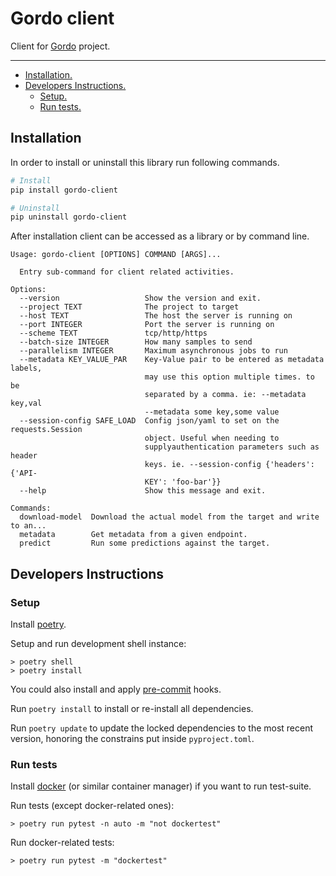 # Gordo client
Client for [Gordo](https://github.com/equinor/gordo) project.

---
* [Installation.](#Installation)
* [Developers Instructions.](#Developers-Instructions)
    * [Setup.](#Setup)
    * [Run tests.](#Run-tests)
    
## Installation
In order to install or uninstall this library run following commands.
```bash
# Install
pip install gordo-client

# Uninstall
pip uninstall gordo-client
```
After installation client can be accessed as a library or by command line.
```
Usage: gordo-client [OPTIONS] COMMAND [ARGS]...

  Entry sub-command for client related activities.

Options:
  --version                   Show the version and exit.
  --project TEXT              The project to target
  --host TEXT                 The host the server is running on
  --port INTEGER              Port the server is running on
  --scheme TEXT               tcp/http/https
  --batch-size INTEGER        How many samples to send
  --parallelism INTEGER       Maximum asynchronous jobs to run
  --metadata KEY_VALUE_PAR    Key-Value pair to be entered as metadata labels,
                              may use this option multiple times. to be
                              separated by a comma. ie: --metadata key,val
                              --metadata some key,some value
  --session-config SAFE_LOAD  Config json/yaml to set on the requests.Session
                              object. Useful when needing to
                              supplyauthentication parameters such as header
                              keys. ie. --session-config {'headers': {'API-
                              KEY': 'foo-bar'}}
  --help                      Show this message and exit.

Commands:
  download-model  Download the actual model from the target and write to an...
  metadata        Get metadata from a given endpoint.
  predict         Run some predictions against the target.
```

## Developers Instructions

### Setup

Install [poetry](https://python-poetry.org/docs/#installation).

Setup and run development shell instance:

```console
> poetry shell
> poetry install
```

You could also install and apply [pre-commit](https://pre-commit.com/#usage) hooks.

Run `poetry install` to install or re-install all dependencies.

Run `poetry update` to update the locked dependencies to the most recent
version, honoring the constrains put inside `pyproject.toml`.

### Run tests

Install [docker](https://docs.docker.com/engine/install/) (or similar container manager) if you want to run test-suite.

Run tests (except docker-related ones):

```console
> poetry run pytest -n auto -m "not dockertest"
```

Run docker-related tests:
```console
> poetry run pytest -m "dockertest"
```
